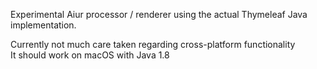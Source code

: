 Experimental Aiur processor / renderer using the actual Thymeleaf Java implementation.

Currently not much care taken regarding cross-platform functionality  
It should work on macOS with Java 1.8
